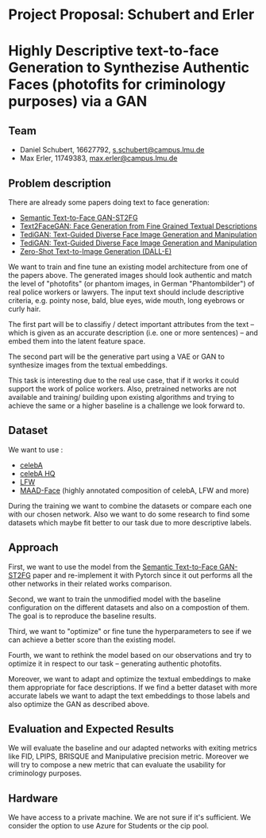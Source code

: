 # Project Proposal: Schubert and Erler

# Highly Descriptive text-to-face Generation to Synthezise Authentic Faces (photofits for criminology purposes) via a GAN

## Team

- Daniel Schubert, 16627792, s.schubert@campus.lmu.de
- Max Erler, 11749383, max.erler@campus.lmu.de

## Problem description

There are already some papers doing text to face generation:

- [Semantic Text-to-Face GAN-ST2FG](https://arxiv.org/pdf/2107.10756.pdf)
- [Text2FaceGAN: Face Generation from Fine Grained Textual Descriptions](https://arxiv.org/pdf/1911.11378.pdf)
- [TediGAN: Text-Guided Diverse Face Image Generation and Manipulation](https://openaccess.thecvf.com/content/CVPR2021/papers/Xia_TediGAN_Text-Guided_Diverse_Face_Image_Generation_and_Manipulation_CVPR_2021_paper.pdf)
- [TediGAN: Text-Guided Diverse Face Image Generation and Manipulation](https://ieeexplore.ieee.org/stamp/stamp.jsp?tp=&arnumber=9163356)
- [Zero-Shot Text-to-Image Generation (DALL-E)](https://arxiv.org/abs/2102.12092)

We want to train and fine tune an existing model architecture from one of the papers above. The generated images should look authentic and match the level of "photofits" (or phantom images, in German "Phantombilder") of real police workers or lawyers. The input text should include descriptive criteria, e.g. pointy nose, bald, blue eyes, wide mouth, long eyebrows or curly hair.

The first part will be to classifiy / detect important attributes from the text – which is given as an accurate description (i.e. one or more sentences) – and embed them into the latent feature space.

The second part will be the generative part using a VAE or GAN to synthesize images from the textual embeddings.

This task is interesting due to the real use case, that if it works it could support the work of police workers. Also, pretrained networks are not available and training/ building upon existing algorithms and trying to achieve the same or a higher baseline is a challenge we look forward to.

## Dataset

We want to use :

- [celebA](https://mmlab.ie.cuhk.edu.hk/projects/CelebA.html)
- [celebA HQ](http://mmlab.ie.cuhk.edu.hk/projects/CelebA/CelebAMask_HQ.html#:~:text=CelebAMask%2DHQ%20is%20a%20large,facial%20attributes%20corresponding%20to%20CelebA.)
- [LFW](http://vis-www.cs.umass.edu/lfw/)
- [MAAD-Face](https://github.com/pterhoer/MAAD-Face) (highly annotated composition of celebA, LFW and more)

During the training we want to combine the datasets or compare each one with our chosen network. Also we want to do some research to find some datasets which maybe fit better to our task due to more descriptive labels.

## Approach

First, we want to use the model from the [Semantic Text-to-Face GAN-ST2FG](https://arxiv.org/pdf/2107.10756.pdf) paper and re-implement it with Pytorch since it out performs all the other networks in their related works comparison. 

Second, we want to train the unmodified model with the baseline configuration on the different datasets and also on a compostion of them. The goal is to reproduce the baseline results.

Third, we want to "optimize" or fine tune the hyperparameters to see if we can achieve a better score than the existing model.

Fourth, we want to rethink the model based on our observations and try to optimize it in respect to our task – generating authentic photofits.

Moreover, we want to adapt and optimize the textual embeddings to make them appropriate for face descriptions. If we find a better dataset with more accurate labels we want to adapt the text embeddings to those labels and also optimize the GAN as described above.

## Evaluation and Expected Results

We will evaluate the baseline and our adapted networks with exiting metrics like FID, LPIPS, BRISQUE and Manipulative precision metric. Moreover we will try to compose a new metric that can evaluate the usability for criminology purposes.

## Hardware

We have access to a private machine. We are not sure if it's sufficient. We consider the option to use Azure for Students or the cip pool.
